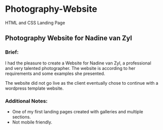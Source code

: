 # Photography-Website
HTML and CSS Landing Page

<h2>Photography Website for Nadine van Zyl</h2>
<h3>Brief:</h3>
I had the pleasure to create a Website for Nadine van Zyl, a professional and very talented photographer. 
The website is according to her requirements and some examples she presented.

The website did not go live as the client eventually chose to continue with a wordpress template website. 

<h3>Additional Notes:</h3>
<ul><li>One of my first landing pages created with galleries and multiple sections.</li>
    <li>Not mobile friendly.</li>
</ul>

